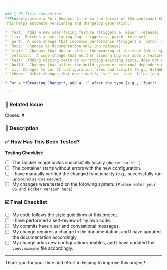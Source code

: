 ```yaml
---

### 📝 PR Title Convention
**Please provide a Pull Request title in the format of [Conventional Commits](https://www.conventionalcommits.org/en/v1.0.0/).**
This helps automate versioning and changelog generation.

* `feat:` Adds a new user-facing feature (triggers a `minor` release)
* `fix:` Patches a user-facing bug (triggers a `patch` release)
* `perf:` A code change that improves performance (triggers a `patch` release)
* `docs:` Changes to documentation only (no release)
* `style:` Changes that do not affect the meaning of the code (white-space, formatting, missing semi-colons, etc.) (no release)
* `refactor:` A code change that neither fixes a bug nor adds a feature (e.g., code restructuring, renaming variables) (no release)
* `test:` Adding missing tests or correcting existing tests; does not alter production code (no release)
* `build:` Changes that affect the build system or external dependencies (e.g., `Dockerfile` updates, changes to npm packages, updates to build scripts) (no release)
* `ci:` Changes to our CI configuration files and scripts (e.g., GitHub Actions workflows) (no release)
* `chore:` Other changes that don't modify `src` or `test` files (e.g., updating `.gitignore`, project configuration changes) (no release)

* For a **Breaking Change**, add a `!` after the type (e.g., `feat!: ...`) OR add a `BREAKING CHANGE:` footer in the PR description. This will **always** trigger a `major` release, regardless of the type.

---
```


### 🔗 Related Issue

Closes: #

### 🎯 Description

### ✅ How Has This Been Tested?

**Testing Checklist:**
- [ ] The Docker image builds successfully locally (`docker build .`).
- [ ] The container starts without errors with the new configuration.
- [ ] I have manually verified the changed functionality (e.g., successfully run unbound as dns server).
- [ ] My changes were tested on the following system: `[Please enter your OS and Docker version here]`

### ☑️ Final Checklist

- [ ] My code follows the style guidelines of this project.
- [ ] I have performed a self-review of my own code.
- [ ] My commits have clear and conventional messages.
- [ ] My change requires a change to the documentation, and I have updated the documentation accordingly.
- [ ] My change adds new configuration variables, and I have updated the `.env.example` file accordingly.

---

Thank you for your time and effort in helping to improve this project!
